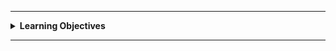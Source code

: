 

---

<details>
  <summary><b>Learning Objectives</b></summary>
  
  **Mastery of Full-Stack Development**:  
  Strengthen our skills in both frontend technologies like **React** and **Tailwind CSS**, and backend frameworks like **Django REST Framework**. Learn to seamlessly integrate client-side and server-side functionalities, ensuring a smooth and dynamic user experience. **Collaboration** will be key, as we share knowledge and troubleshoot issues that arise during development together.

  **API Design and Consumption**:  
  Gain expertise in designing and consuming APIs. Implement a robust backend API with Django REST Framework, and learn to consume it efficiently on the frontend, enabling dynamic content and user interactions. Through our collaboration, we will design API endpoints that meet the needs of our application.

  **Responsive and Accessible Web Design**:  
  Master responsive design principles with **Tailwind CSS**, ensuring the application provides a great user experience across devices, from desktops to mobile phones. Focus on web accessibility to make our app usable for all users. By working together, we can conduct usability tests and provide feedback to enhance the accessibility of our project.

  **Component-Based Architecture**:  
  Build a maintainable and scalable application by creating reusable React components. Learn how to effectively organize code to enhance readability and ensure smooth collaboration among our team members. Emphasizing teamwork will allow us to establish coding standards and best practices.

  **Agile Development and Project Management**:  
  Practice **Agile methodologies** and use tools like **Git** and **GitHub** for version control, collaboration, and task tracking. Learn to prioritize tasks using the **MoSCoW** method and continuously improve through user feedback and iterative development. Our teamwork will enhance our project management skills as we adapt and respond to changes collaboratively.

  **Security Best Practices**:  
  Focus on securing the application with features such as **user authentication**, **authorization**, and **input validation**. Learn how to handle **API keys** securely and implement safe coding practices to protect against common web vulnerabilities. We will collaborate to identify and address potential security risks.

  **Testing and Debugging**:  
  Implement both **manual and automated testing** to ensure our application is free from bugs. Learn to write unit tests, perform integration tests, and debug effectively during development, ensuring a high-quality product. Working as a team, we can conduct code reviews and pair programming sessions to enhance our testing strategies.

  **Cloud Deployment and Continuous Integration**:  
  Learn to deploy the application to cloud platforms like **Heroku** or **Netlify** for public access. Set up continuous integration pipelines to automatically test and deploy our code whenever changes are made. Collaborating as a team, we can manage deployment processes and troubleshoot any issues that arise.

</details>

---

